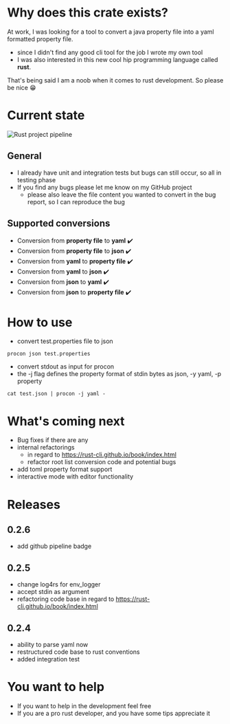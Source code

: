# Why does this crate exists?

At work, I was looking for a tool to convert a java property file into a yaml formatted property file.

- since I didn't find any good cli tool for the job I wrote my own tool
- I was also interested in this new cool hip programming language called **rust**.

That's being said I am a noob when it comes to rust development. So please be nice 😁

# Current state
![Rust project pipeline](https://github.com/Ben7X/procon/actions/workflows/rust.yml/badge.svg)

## General

- I already have unit and integration tests but bugs can still occur, so all in testing phase
- If you find any bugs please let me know on my GitHub project
    - please also leave the file content you wanted to convert in the bug report, so I can reproduce the bug

## Supported conversions

- Conversion from **property file** to **yaml** ✔️
- Conversion from **property file** to **json** ✔️
- Conversion from **yaml** to **property file** ✔️
- Conversion from **yaml** to **json**  ✔️
- Conversion from **json** to **yaml** ✔️
- Conversion from **json** to **property file** ✔️

# How to use

- convert test.properties file to json

```shell
procon json test.properties
```

- convert stdout as input for procon
- the -j flag defines the property format of stdin bytes as json, -y yaml, -p property

```shell
cat test.json | procon -j yaml -
```

# What's coming next

- Bug fixes if there are any
- internal refactorings
    - in regard to https://rust-cli.github.io/book/index.html
    - refactor root list conversion code and potential bugs
- add toml property format support
- interactive mode with editor functionality

# Releases

## 0.2.6

- add github pipeline badge
 
## 0.2.5

- change log4rs for env_logger
- accept stdin as argument
- refactoring code base in regard to https://rust-cli.github.io/book/index.html

## 0.2.4

- ability to parse yaml now
- restructured code base to rust conventions
- added integration test

# You want to help

- If you want to help in the development feel free
- If you are a pro rust developer, and you have some tips appreciate it